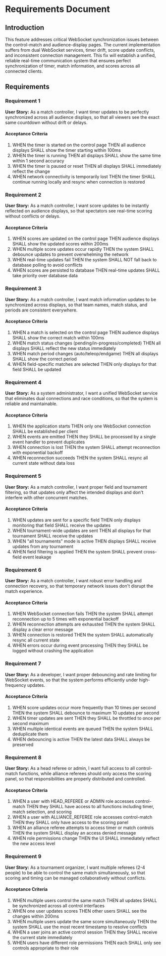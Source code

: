 # Requirements Document

## Introduction

This feature addresses critical WebSocket synchronization issues between the control-match and audience-display pages. The current implementation suffers from dual WebSocket services, timer drift, score update conflicts, and inconsistent connection management. This fix will establish a unified, reliable real-time communication system that ensures perfect synchronization of timer, match information, and scores across all connected clients.

## Requirements

### Requirement 1

**User Story:** As a match controller, I want timer updates to be perfectly synchronized across all audience displays, so that all viewers see the exact same countdown without drift or delays.

#### Acceptance Criteria

1. WHEN the timer is started on the control page THEN all audience displays SHALL show the timer starting within 100ms
2. WHEN the timer is running THEN all displays SHALL show the same time within 1 second accuracy
3. WHEN the timer is paused or reset THEN all displays SHALL immediately reflect the change
4. WHEN network connectivity is temporarily lost THEN the timer SHALL continue running locally and resync when connection is restored

### Requirement 2

**User Story:** As a match controller, I want score updates to be instantly reflected on audience displays, so that spectators see real-time scoring without conflicts or delays.

#### Acceptance Criteria

1. WHEN scores are updated on the control page THEN audience displays SHALL show the updated scores within 200ms
2. WHEN multiple score updates occur rapidly THEN the system SHALL debounce updates to prevent overwhelming the network
3. WHEN real-time updates fail THEN the system SHALL NOT fall back to database polling to avoid conflicts
4. WHEN scores are persisted to database THEN real-time updates SHALL take priority over database data

### Requirement 3

**User Story:** As a match controller, I want match information updates to be synchronized across displays, so that team names, match status, and periods are consistent everywhere.

#### Acceptance Criteria

1. WHEN a match is selected on the control page THEN audience displays SHALL show the correct match within 100ms
2. WHEN match status changes (pending/in-progress/completed) THEN all displays SHALL reflect the new status immediately
3. WHEN match period changes (auto/teleop/endgame) THEN all displays SHALL show the correct period
4. WHEN field-specific matches are selected THEN only displays for that field SHALL be updated

### Requirement 4

**User Story:** As a system administrator, I want a unified WebSocket service that eliminates dual connections and race conditions, so that the system is reliable and maintainable.

#### Acceptance Criteria

1. WHEN the application starts THEN only one WebSocket connection SHALL be established per client
2. WHEN events are emitted THEN they SHALL be processed by a single event handler to prevent duplicates
3. WHEN connection is lost THEN the system SHALL attempt reconnection with exponential backoff
4. WHEN reconnection succeeds THEN the system SHALL resync all current state without data loss

### Requirement 5

**User Story:** As a match controller, I want proper field and tournament filtering, so that updates only affect the intended displays and don't interfere with other concurrent matches.

#### Acceptance Criteria

1. WHEN updates are sent for a specific field THEN only displays monitoring that field SHALL receive the updates
2. WHEN tournament-wide updates are sent THEN all displays for that tournament SHALL receive the updates
3. WHEN "all tournaments" mode is active THEN displays SHALL receive updates from any tournament
4. WHEN field filtering is applied THEN the system SHALL prevent cross-field event leakage

### Requirement 6

**User Story:** As a match controller, I want robust error handling and connection recovery, so that temporary network issues don't disrupt the match experience.

#### Acceptance Criteria

1. WHEN WebSocket connection fails THEN the system SHALL attempt reconnection up to 5 times with exponential backoff
2. WHEN reconnection attempts are exhausted THEN the system SHALL display a clear error message
3. WHEN connection is restored THEN the system SHALL automatically resync all current state
4. WHEN errors occur during event processing THEN they SHALL be logged without crashing the application

### Requirement 7

**User Story:** As a developer, I want proper debouncing and rate limiting for WebSocket events, so that the system performs efficiently under high-frequency updates.

#### Acceptance Criteria

1. WHEN score updates occur more frequently than 10 times per second THEN the system SHALL debounce to maximum 10 updates per second
2. WHEN timer updates are sent THEN they SHALL be throttled to once per second maximum
3. WHEN multiple identical events are queued THEN the system SHALL deduplicate them
4. WHEN debouncing is active THEN the latest data SHALL always be preserved

### Requirement 8

**User Story:** As a head referee or admin, I want full access to all control-match functions, while alliance referees should only access the scoring panel, so that responsibilities are properly distributed and controlled.

#### Acceptance Criteria

1. WHEN a user with HEAD_REFEREE or ADMIN role accesses control-match THEN they SHALL have access to all functions including timer, match selection, and scoring
2. WHEN a user with ALLIANCE_REFEREE role accesses control-match THEN they SHALL only have access to the scoring panel
3. WHEN an alliance referee attempts to access timer or match controls THEN the system SHALL display an access denied message
4. WHEN role permissions change THEN the UI SHALL immediately reflect the new access level

### Requirement 9

**User Story:** As a tournament organizer, I want multiple referees (2-4 people) to be able to control the same match simultaneously, so that scoring and timing can be managed collaboratively without conflicts.

#### Acceptance Criteria

1. WHEN multiple users control the same match THEN all updates SHALL be synchronized across all control interfaces
2. WHEN one user updates scores THEN other users SHALL see the changes within 200ms
3. WHEN multiple users update the same score simultaneously THEN the system SHALL use the most recent timestamp to resolve conflicts
4. WHEN a user joins an active control session THEN they SHALL receive the current state immediately
5. WHEN users have different role permissions THEN each SHALL only see controls appropriate to their role